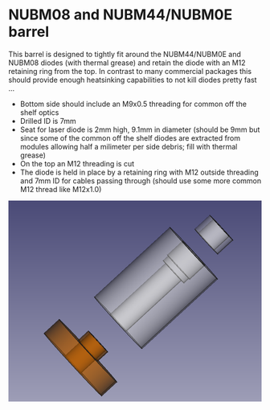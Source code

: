 # NUBM08 and NUBM44/NUBM0E barrel

This barrel is designed to tightly fit around the NUBM44/NUBM0E and NUBM08
diodes (with thermal grease) and retain the diode with an M12 retaining
ring from the top. In contrast to many commercial packages this should
provide enough heatsinking capabilities to not kill diodes pretty fast ...

* Bottom side should include an M9x0.5 threading for common off the shelf optics
* Drilled ID is 7mm
* Seat for laser diode is 2mm high, 9.1mm in diameter (should be 9mm but since
  some of the common off the shelf diodes are extracted from modules allowing
  half a milimeter per side debris; fill with thermal grease)
* On the top an M12 threading is cut
* The diode is held in place by a retaining ring with M12 outside threading
  and 7mm ID for cables passing through (should use some more common M12 thread
  like M12x1.0)

![Rendering](https://raw.githubusercontent.com/tspspi/lasermechanics/master/cad/nubm08barrel/nubm08barrel.png)
